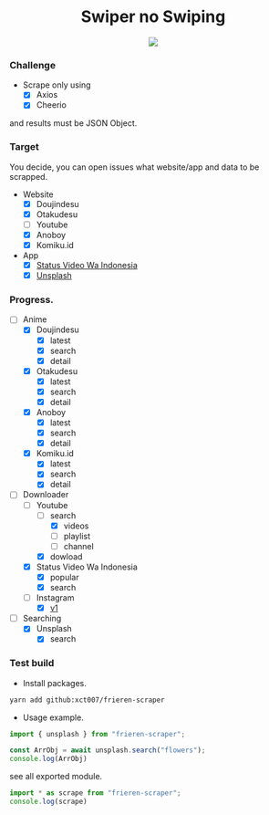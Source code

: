 <div align="center">
  <h1>Swiper no Swiping</h1>
  <img src="https://images.fineartamerica.com/images/artworkimages/mediumlarge/3/nickelodeon-dora-the-explorer-swiper-no-swiping-fox-ivof-miaol.jpg"/>
</div>

### Challenge
- Scrape only using
  - [x] Axios
  - [x] Cheerio

and results must be JSON Object.

### Target
You decide, you can open issues what website/app and data to be scrapped.
- Website
  - [x] Doujindesu
  - [x] Otakudesu
  - [ ] Youtube
  - [x] Anoboy
  - [x] Komiku.id
- App
  - [x] [Status Video Wa Indonesia](https://play.google.com/store/apps/details?id=com.videostatus.indonesia)
  - [x] [Unsplash](https://play.google.com/store/apps/details?id=com.aqteam.photofree)

### Progress.
- [ ] Anime
  - [x] Doujindesu
    - [x] latest
    - [x] search
    - [x] detail
  - [x] Otakudesu
    - [x] latest
    - [x] search
    - [x] detail
  - [x] Anoboy
    - [x] latest
    - [x] search
    - [x] detail
  - [x] Komiku.id
    - [x] latest
    - [x] search
    - [x] detail
- [ ] Downloader
  - [ ] Youtube
    - [ ] search
      - [x] videos
      - [ ] playlist
      - [ ] channel
    - [x] dowload
  - [x] Status Video Wa Indonesia
    - [x] popular
    - [x] search
  - [ ] Instagram
    - [x] [v1](https://downloadgram.org)
- [ ] Searching
  - [x] Unsplash
    - [x] search

### Test build
- Install packages.
```bash
yarn add github:xct007/frieren-scraper
```
- Usage example.
```js
import { unsplash } from "frieren-scraper";

const ArrObj = await unsplash.search("flowers");
console.log(ArrObj)
```
see all exported module.
```js
import * as scrape from "frieren-scraper";
console.log(scrape)
```
